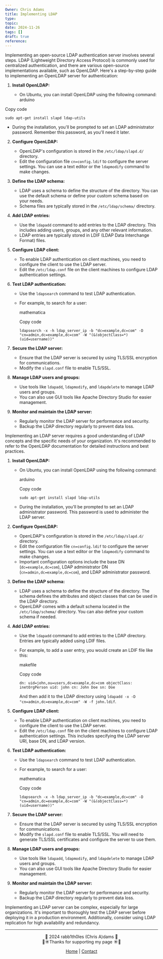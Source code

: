 ```yaml
---
Owner: Chris Adams
title: Implementing LDAP
type: 
topic: 
date: 2024-11-26
tags: []
draft: true
reference:
---
```

Implementing an open-source LDAP authentication server involves several steps. LDAP (Lightweight Directory Access Protocol) is commonly used for centralized authentication, and there are various open-source implementations available, such as OpenLDAP. Here's a step-by-step guide to implementing an OpenLDAP server for authentication:

1. **Install OpenLDAP:**
    
    - On Ubuntu, you can install OpenLDAP using the following command:
arduino

Copy code

`sudo apt-get install slapd ldap-utils`

 - During the installation, you'll be prompted to set an LDAP administrator password. Remember this password, as you'll need it later.
2. **Configure OpenLDAP:**
    
    - OpenLDAP's configuration is stored in the `/etc/ldap/slapd.d/` directory.
    - Edit the configuration file `cn=config.ldif` to configure the server settings. You can use a text editor or the `ldapmodify` command to make changes.
3. **Define the LDAP schema:**
    
    - LDAP uses a schema to define the structure of the directory. You can use the default schema or define your custom schema based on your needs.
    - Schema files are typically stored in the `/etc/ldap/schema/` directory.
4. **Add LDAP entries:**
    
    - Use the `ldapadd` command to add entries to the LDAP directory. This includes adding users, groups, and any other relevant information.
    - LDAP entries are typically stored in LDIF (LDAP Data Interchange Format) files.
5. **Configure LDAP client:**
    
    - To enable LDAP authentication on client machines, you need to configure the client to use the LDAP server.
    - Edit the `/etc/ldap.conf` file on the client machines to configure LDAP authentication settings.
6. **Test LDAP authentication:**
    
    - Use the `ldapsearch` command to test LDAP authentication.
    - For example, to search for a user:
        
        mathematica
        
        Copy code
        
        `ldapsearch -x -h ldap_server_ip -b "dc=example,dc=com" -D "cn=admin,dc=example,dc=com" -W "(&(objectClass=*)(uid=username))"`
        
7. **Secure the LDAP server:**
    
    - Ensure that the LDAP server is secured by using TLS/SSL encryption for communications.
    - Modify the `slapd.conf` file to enable TLS/SSL.
8. **Manage LDAP users and groups:**
    
    - Use tools like `ldapadd`, `ldapmodify`, and `ldapdelete` to manage LDAP users and groups.
    - You can also use GUI tools like Apache Directory Studio for easier management.
9. **Monitor and maintain the LDAP server:**
    
    - Regularly monitor the LDAP server for performance and security.
    - Backup the LDAP directory regularly to prevent data loss.

Implementing an LDAP server requires a good understanding of LDAP concepts and the specific needs of your organization. It's recommended to refer to the OpenLDAP documentation for detailed instructions and best practices.


1. **Install OpenLDAP:**
    
    - On Ubuntu, you can install OpenLDAP using the following command:
        
        arduino
        
        Copy code
        
        `sudo apt-get install slapd ldap-utils`
        
    - During the installation, you'll be prompted to set an LDAP administrator password. This password is used to administer the LDAP server.
2. **Configure OpenLDAP:**
    
    - OpenLDAP's configuration is stored in the `/etc/ldap/slapd.d/` directory.
    - Edit the configuration file `cn=config.ldif` to configure the server settings. You can use a text editor or the `ldapmodify` command to make changes.
    - Important configuration options include the base DN (`dc=example,dc=com`), LDAP administrator DN (`cn=admin,dc=example,dc=com`), and LDAP administrator password.
3. **Define the LDAP schema:**
    
    - LDAP uses a schema to define the structure of the directory. The schema defines the attributes and object classes that can be used in the LDAP directory.
    - OpenLDAP comes with a default schema located in the `/etc/ldap/schema/` directory. You can also define your custom schema if needed.
4. **Add LDAP entries:**
    
    - Use the `ldapadd` command to add entries to the LDAP directory. Entries are typically added using LDIF files.
    - For example, to add a user entry, you would create an LDIF file like this:
        
        makefile
        
        Copy code
        
        `dn: uid=john,ou=users,dc=example,dc=com objectClass: inetOrgPerson uid: john cn: John Doe sn: Doe`
        
        And then add it to the LDAP directory using `ldapadd -x -D "cn=admin,dc=example,dc=com" -W -f john.ldif`.
5. **Configure LDAP client:**
    
    - To enable LDAP authentication on client machines, you need to configure the client to use the LDAP server.
    - Edit the `/etc/ldap.conf` file on the client machines to configure LDAP authentication settings. This includes specifying the LDAP server URI, base DN, and LDAP version.
6. **Test LDAP authentication:**
    
    - Use the `ldapsearch` command to test LDAP authentication.
    - For example, to search for a user:
        
        mathematica
        
        Copy code
        
        `ldapsearch -x -h ldap_server_ip -b "dc=example,dc=com" -D "cn=admin,dc=example,dc=com" -W "(&(objectClass=*)(uid=username))"`
        
7. **Secure the LDAP server:**
    
    - Ensure that the LDAP server is secured by using TLS/SSL encryption for communications.
    - Modify the `slapd.conf` file to enable TLS/SSL. You will need to generate TLS/SSL certificates and configure the server to use them.
8. **Manage LDAP users and groups:**
    
    - Use tools like `ldapadd`, `ldapmodify`, and `ldapdelete` to manage LDAP users and groups.
    - You can also use GUI tools like Apache Directory Studio for easier management.
9. **Monitor and maintain the LDAP server:**
    
    - Regularly monitor the LDAP server for performance and security.
    - Backup the LDAP directory regularly to prevent data loss.

Implementing an LDAP server can be complex, especially for large organizations. It's important to thoroughly test the LDAP server before deploying it in a production environment. Additionally, consider using LDAP replication for high availability and redundancy.

---
<div style="text-align: center;">
	<div class="gradient-text">👾 2024 rabb1th0les (Chris A)dams 👾</div> 
	🌴☀Thanks for supporting my page ☀🌴
	<nav>
		<ul style="list-style: none; padding: 0;">
			<div style="text-align: center;">
				<li><a href="index.html">Home</a> | <a href="Contact.html">Contact</a></li>
			</div>
		</ul>
	</nav>	
</div>